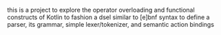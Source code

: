 this is a project to explore the operator overloading and functional constructs of Kotlin to fashion a dsel similar to [e]bnf syntax to define a parser, its grammar, simple lexer/tokenizer, and semantic action bindings  
